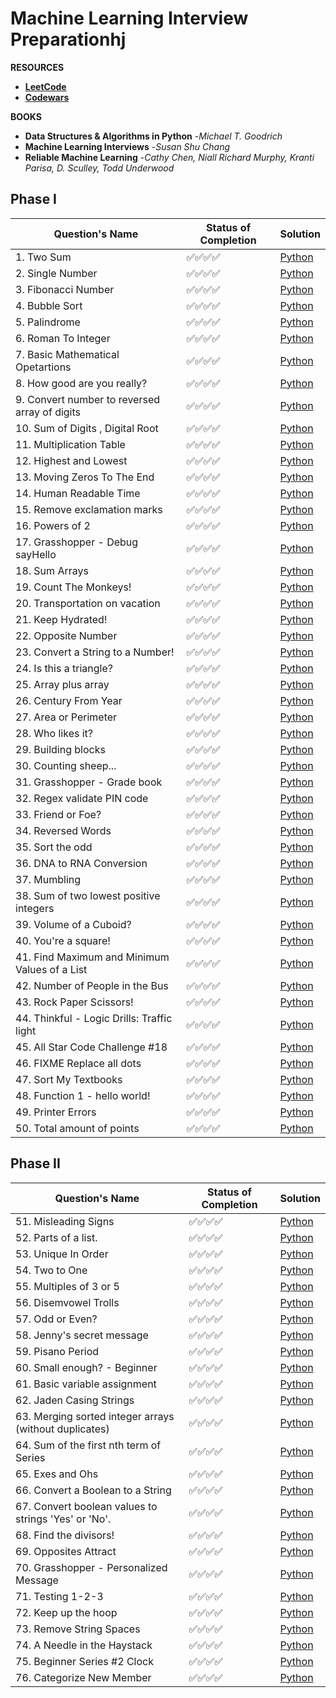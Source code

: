 # Machine Learning Interview Preparationhj

**RESOURCES**
- [**LeetCode**](https://leetcode.com/problemset/all/?listId=wpwgkgt&page=1&difficulty=EASY&status=NOT_STARTED)
- [**Codewars**](https://www.codewars.com/)

**BOOKS**
- **Data Structures & Algorithms in Python** -*Michael T. Goodrich*
- **Machine Learning Interviews** -*Susan Shu Chang*
- **Reliable Machine Learning** -*Cathy Chen, Niall Richard Murphy, Kranti Parisa, D. Sculley, Todd Underwood*

## Phase I

| Question's Name | Status of Completion | Solution |
| ----- | -----| ----- |
| 1. Two Sum | ✅✅✅✅ | [Python](https://github.com/ranzeet013/Codewars_Solution/blob/main/Solutions/kata%20001/twoSum.py) |
| 2. Single Number | ✅✅✅✅ | [Python](https://github.com/ranzeet013/Codewars_Solution/blob/main/Solutions/kata%20002/singleNumber.py) |
| 3. Fibonacci Number | ✅✅✅✅ | [Python](https://github.com/ranzeet013/Codewars_Solution/blob/main/Solutions/kata%20003/Fibonacci%20Number.ipynb) |
| 4. Bubble Sort | ✅✅✅✅ | [Python](https://github.com/ranzeet013/Codewars_Solution/blob/main/Solutions/kata%20004/bubbleSort.py) |
| 5. Palindrome | ✅✅✅✅ | [Python](https://github.com/ranzeet013/Codewars_Solution/blob/main/Solutions/kata%20005/Palindrome.ipynb) |
| 6. Roman To Integer | ✅✅✅✅ | [Python](https://github.com/ranzeet013/Codewars_Solution/blob/main/Solutions/kata%20006/Roman%20To%20Integer.ipynb) |
| 7. Basic Mathematical Opetartions | ✅✅✅✅ | [Python](https://github.com/ranzeet013/Codewars_Solution/blob/main/Solutions/kata%20007/Basic%20Mathematical%20Operations.ipynb) |
| 8. How good are you really? | ✅✅✅✅ | [Python](https://github.com/ranzeet013/Codewars_Solution/blob/main/Solutions/kata%20008/How%20good%20are%20you%20really.ipynb) |
| 9. Convert number to reversed array of digits | ✅✅✅✅ | [Python](https://github.com/ranzeet013/Codewars_Solution/blob/main/Solutions/kata%20009/Convert%20number%20to%20reversed%20array%20of%20digits.ipynb) |
| 10. Sum of Digits , Digital Root | ✅✅✅✅ | [Python](https://github.com/ranzeet013/Codewars_Solution/blob/main/Solutions/kata%20010/Sum%20of%20Digits%20%2C%20%20Digital%20Root.ipynb) |
| 11. Multiplication Table | ✅✅✅✅ | [Python](https://github.com/ranzeet013/Codewars_Solution/blob/main/Solutions/kata%20011/Multiplication%20table.ipynb) |
| 12. Highest and Lowest | ✅✅✅✅ | [Python](https://github.com/ranzeet013/Codewars_Solution/blob/main/Solutions/kata%20012/Highest%20and%20Lowest.ipynb) |
| 13. Moving Zeros To The End | ✅✅✅✅ | [Python](https://github.com/ranzeet013/Codewars_Solution/blob/main/Solutions/kata%20013/Moving%20Zeros%20To%20The%20End.ipynb) |
| 14. Human Readable Time | ✅✅✅✅ | [Python](https://github.com/ranzeet013/Codewars_Solution/blob/main/Solutions/kata%20014/Human%20Readable%20Time.ipynb) |
| 15. Remove exclamation marks | ✅✅✅✅ | [Python](https://github.com/ranzeet013/Codewars_Solution/blob/main/Solutions/kata%20015/Remove%20exclamation%20marks.ipynb) |
| 16. Powers of 2 | ✅✅✅✅ | [Python](https://github.com/ranzeet013/Codewars_Solution/blob/main/Solutions/kata%20016/Powers%20of%202.ipynb) |
| 17. Grasshopper - Debug sayHello | ✅✅✅✅ | [Python](https://github.com/ranzeet013/Codewars_Solution/blob/main/Solutions/kata%20017/Grasshopper%20-%20Debug%20sayHello.ipynb) |
| 18. Sum Arrays | ✅✅✅✅ | [Python](https://github.com/ranzeet013/Codewars_Solution/blob/main/Solutions/kata%20018/Sum%20Arrays.ipynb) |
| 19. Count The Monkeys! | ✅✅✅✅ | [Python](https://github.com/ranzeet013/Interview_Preparation/blob/main/Solutions/kata%20019/Count%20the%20Monkeys!.ipynb) |
| 20. Transportation on vacation | ✅✅✅✅ | [Python](https://github.com/ranzeet013/Interview_Preparation/blob/main/Solutions/kata%20020/Transportation%20on%20vacation.ipynb) |
| 21. Keep Hydrated! | ✅✅✅✅ | [Python](https://github.com/ranzeet013/Interview_Preparation/blob/main/Solutions/kata%20021/Keep%20Hydrated!.ipynb) |
| 22. Opposite Number | ✅✅✅✅ | [Python](https://github.com/ranzeet013/Interview_Preparation/blob/main/Solutions/kata%20022/Opposite%20number.ipynb) |
| 23. Convert a String to a Number! | ✅✅✅✅ | [Python](https://github.com/ranzeet013/Interview_Preparation/blob/main/Solutions/kata%20023/Convert%20a%20String%20to%20a%20Number!.ipynb) |
| 24. Is this a triangle? | ✅✅✅✅ | [Python](https://github.com/ranzeet013/Interview_Preparation/blob/main/Solutions/kata%20024/Is%20this%20a%20triangle..ipynb) |
| 25. Array plus array | ✅✅✅✅ | [Python](https://github.com/ranzeet013/Interview_Preparation/blob/main/Solutions/kata%20025/Array%20plus%20array.ipynb) |
| 26. Century From Year | ✅✅✅✅ | [Python](https://github.com/ranzeet013/Interview_Preparation/blob/main/Solutions/kata%20026/Century%20From%20Year.ipynb) |
| 27. Area or Perimeter | ✅✅✅✅ | [Python](https://github.com/ranzeet013/Interview_Preparation/blob/main/Solutions/kata%20027/Area%20or%20Perimeter.ipynb) |
| 28. Who likes it? | ✅✅✅✅ | [Python](https://github.com/ranzeet013/Interview_Preparation/blob/main/Solutions/kata%20028/Who%20likes%20it.ipynb) |
| 29. Building blocks | ✅✅✅✅ | [Python](https://github.com/ranzeet013/Interview_Preparation/blob/main/Solutions/kata%20029/Building%20blocks.ipynb) |
| 30. Counting sheep... | ✅✅✅✅ | [Python](https://github.com/ranzeet013/Interview_Preparation/blob/main/Solutions/kata%20030/Counting%20sheep....ipynb) |
| 31. Grasshopper - Grade book | ✅✅✅✅ | [Python](https://github.com/ranzeet013/Interview_Preparation/blob/main/Solutions/kata%20031/Grasshopper%20-%20Grade%20book.ipynb) |
| 32. Regex validate PIN code | ✅✅✅✅ | [Python](https://github.com/ranzeet013/Interview_Preparation/blob/main/Solutions/kata%20032/Regex%20validate%20PIN%20code.ipynb) |
| 33. Friend or Foe? | ✅✅✅✅ | [Python](https://github.com/ranzeet013/Interview_Preparation/blob/main/Solutions/kata%20033/Friend%20or%20Foe.ipynb) |
| 34. Reversed Words | ✅✅✅✅ | [Python](https://github.com/ranzeet013/Interview_Preparation/blob/main/Solutions/kata%20034/Reversed%20Words.ipynb) |
| 35. Sort the odd | ✅✅✅✅ | [Python](https://github.com/ranzeet013/Interview_Preparation/blob/main/Solutions/kata%20035/Sort%20the%20odd.ipynb) |
| 36. DNA to RNA Conversion | ✅✅✅✅ | [Python](https://github.com/ranzeet013/Interview_Preparation/blob/main/Solutions/kata%20036/DNA%20to%20RNA%20Conversion.ipynb) |
| 37. Mumbling | ✅✅✅✅ | [Python](https://github.com/ranzeet013/Interview_Preparation/blob/main/Solutions/kata%20037/Mumbling.ipynb) |
| 38. Sum of two lowest positive integers | ✅✅✅✅ | [Python](https://github.com/ranzeet013/Interview_Preparation/blob/main/Solutions/kata%20038/Sum%20of%20two%20lowest%20positive%20integers.ipynb) |
| 39. Volume of a Cuboid? | ✅✅✅✅ | [Python](https://github.com/ranzeet013/Interview_Preparation/blob/main/Solutions/kata%20039/Volume%20of%20a%20Cuboid.ipynb) |
| 40. You're a square! | ✅✅✅✅ | [Python](https://github.com/ranzeet013/Interview_Preparation/blob/main/Solutions/kata%20040/You're%20a%20square!.ipynb) |
| 41. Find Maximum and Minimum Values of a List | ✅✅✅✅ | [Python](https://github.com/ranzeet013/Interview_Preparation/blob/main/Solutions/kata%20041/Find%20Maximum%20and%20Minimum%20Values%20of%20a%20List.ipynb) |
| 42. Number of People in the Bus | ✅✅✅✅ | [Python](https://github.com/ranzeet013/Interview_Preparation/blob/main/Solutions/kata%20042/Number%20of%20People%20in%20the%20Bus.ipynb) |
| 43. Rock Paper Scissors! | ✅✅✅✅ | [Python](https://github.com/ranzeet013/Interview_Preparation/blob/main/Solutions/kata%20043/Rock%20Paper%20Scissors!.ipynb) |
| 44. Thinkful - Logic Drills: Traffic light | ✅✅✅✅ | [Python](https://github.com/ranzeet013/Interview_Preparation/blob/main/Solutions/kata%20044/Thinkful%20-%20Logic%20Drills%20Traffic%20light.ipynb) |
| 45. All Star Code Challenge #18 | ✅✅✅✅ | [Python](https://github.com/ranzeet013/Interview_Preparation/blob/main/Solutions/kata%20045/All%20Star%20Code%20Challenge%20%2318.ipynb) |
| 46. FIXME Replace all dots | ✅✅✅✅ | [Python](https://github.com/ranzeet013/Interview_Preparation/blob/main/Solutions/kata%20046/FIXME%20Replace%20all%20dots.ipynb) |
| 47. Sort My Textbooks | ✅✅✅✅ | [Python](https://github.com/ranzeet013/Interview_Preparation/blob/main/Solutions/kata%20047/Sort%20My%20Textbooks.ipynb) |
| 48. Function 1 - hello world! | ✅✅✅✅ | [Python](https://github.com/ranzeet013/Interview_Preparation/blob/main/Solutions/kata%20048/Function%201%20-%20hello%20world.ipynb) |
| 49. Printer Errors | ✅✅✅✅ | [Python](https://github.com/ranzeet013/Interview_Preparation/blob/main/Solutions/kata%20049/Printer%20Errors.ipynb) |
| 50. Total amount of points | ✅✅✅✅ | [Python](https://github.com/ranzeet013/Interview_Preparation/blob/main/Solutions/kata%20050/Total%20amount%20of%20points.ipynb) |

## Phase II

| Question's Name | Status of Completion | Solution |
| ----- | -----| ----- |
| 51. Misleading Signs | ✅✅✅✅ | [Python](https://github.com/ranzeet013/Interview_Preparation/blob/main/Solutions/kata%20051/Misleading%20Signs.ipynb) |
| 52. Parts of a list. | ✅✅✅✅ | [Python](https://github.com/ranzeet013/Interview_Preparation/blob/main/Solutions/kata%20052/Parts%20of%20a%20list.ipynb) |
| 53. Unique In Order | ✅✅✅✅ | [Python](https://github.com/ranzeet013/Interview_Preparation/blob/main/Solutions/kata%20053/Unique%20In%20Order.ipynb) |
| 54. Two to One | ✅✅✅✅ | [Python](https://github.com/ranzeet013/Interview_Preparation/blob/main/Solutions/kata%20054/Two%20to%20One.ipynb) |
| 55. Multiples of 3 or 5 | ✅✅✅✅ | [Python](https://github.com/ranzeet013/Interview_Preparation/blob/main/Solutions/kata%20055/Multiples%20of%203%20or%205.ipynb) |
| 56. Disemvowel Trolls | ✅✅✅✅ | [Python](https://github.com/ranzeet013/Interview_Preparation/blob/main/Solutions/kata%20056/Disemvowel%20Trolls.ipynb) |
| 57. Odd or Even? | ✅✅✅✅ | [Python](https://github.com/ranzeet013/Interview_Preparation/blob/main/Solutions/kata%20057/Odd%20or%20Even.ipynb) |
| 58. Jenny's secret message | ✅✅✅✅ | [Python](https://github.com/ranzeet013/Interview_Preparation/blob/main/Solutions/kata%20058/Jenny's%20secret%20message.ipynb) |
| 59. Pisano Period | ✅✅✅✅ | [Python](https://github.com/ranzeet013/Interview_Preparation/blob/main/Solutions/kata%20059/Pisano%20Period.ipynb) |
| 60. Small enough? - Beginner | ✅✅✅✅ | [Python](https://github.com/ranzeet013/Interview_Preparation/blob/main/Solutions/kata%20060/Small%20enough%20-%20Beginner.ipynb) |
| 61. Basic variable assignment | ✅✅✅✅ | [Python](https://github.com/ranzeet013/Interview_Preparation/blob/main/Solutions/kata%20061/Basic%20variable%20assignment.ipynb) |
| 62. Jaden Casing Strings | ✅✅✅✅ | [Python](https://github.com/ranzeet013/Interview_Preparation/blob/main/Solutions/kata%20062/Jaden%20Casing%20Strings.ipynb) |
| 63. Merging sorted integer arrays (without duplicates) | ✅✅✅✅ | [Python](https://github.com/ranzeet013/Interview_Preparation/blob/main/Solutions/kata%20063/Merging%20sorted%20integer%20arrays%20(without%20duplicates).ipynb) |
| 64. Sum of the first nth term of Series | ✅✅✅✅ | [Python](https://github.com/ranzeet013/Interview_Preparation/blob/main/Solutions/kata%20064/Sum%20of%20the%20first%20nth%20term%20of%20Series.ipynb) |
| 65. Exes and Ohs | ✅✅✅✅ | [Python](https://github.com/ranzeet013/Interview_Preparation/blob/main/Solutions/kata%20065/Exes%20and%20Ohs.ipynb) |
| 66. Convert a Boolean to a String | ✅✅✅✅ | [Python](https://github.com/ranzeet013/Interview_Preparation/blob/main/Solutions/kata%20066/Convert%20a%20Boolean%20to%20a%20String.ipynb) |
| 67. Convert boolean values to strings 'Yes' or 'No'. | ✅✅✅✅ | [Python](https://github.com/ranzeet013/Interview_Preparation/blob/main/Solutions/kata%20067/Convert%20boolean%20values%20to%20strings%20'Yes'%20or%20'No'..ipynb) |
| 68. Find the divisors! | ✅✅✅✅ | [Python](https://github.com/ranzeet013/Interview_Preparation/blob/main/Solutions/kata%20068/Find%20the%20divisors!.ipynb) |
| 69. Opposites Attract | ✅✅✅✅ | [Python](https://github.com/ranzeet013/Interview_Preparation/blob/main/Solutions/kata%20069/Opposites%20Attract.ipynb) |
| 70. Grasshopper - Personalized Message | ✅✅✅✅ | [Python](https://github.com/ranzeet013/Interview_Preparation/blob/main/Solutions/kata%20070/Grasshopper%20-%20Personalized%20Message.ipynb) |
| 71. Testing 1-2-3 | ✅✅✅✅ | [Python](https://github.com/ranzeet013/Interview_Preparation/blob/main/Solutions/kata%20071/Testing%201-2-3.ipynb) |
| 72. Keep up the hoop | ✅✅✅✅ | [Python](https://github.com/ranzeet013/Interview_Preparation/blob/main/Solutions/kata%20072/Keep%20up%20the%20hoop.ipynb) |
| 73. Remove String Spaces | ✅✅✅✅ | [Python](https://github.com/ranzeet013/Interview_Preparation/blob/main/Solutions/kata%20073/Remove%20String%20Spaces.ipynb) |
| 74. A Needle in the Haystack | ✅✅✅✅ | [Python](https://github.com/ranzeet013/Interview_Preparation/blob/main/Solutions/kata%20074/A%20Needle%20in%20the%20Haystack.ipynb) |
| 75. Beginner Series #2 Clock | ✅✅✅✅ | [Python](https://github.com/ranzeet013/Interview_Preparation/blob/main/Solutions/kata%20075/Beginner%20Series%20%232%20Clock.ipynb) |
| 76. Categorize New Member | ✅✅✅✅ | [Python](https://github.com/ranzeet013/Interview_Preparation/blob/main/Solutions/kata%20076/Categorize%20New%20Member.ipynb) |






